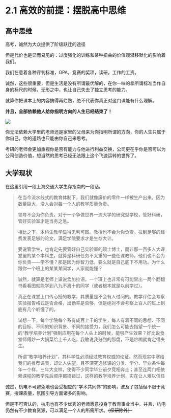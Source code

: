 # 2.1 高效的前提：摆脱高中思维

## 高中思维

高考，诚然为大众提供了阶级跃迁的途径

但是代价也是显而易见的：过度强化的训练和某种扭曲的价值观潜移默化的影响着我们。

我们在意着各种评判标准，GPA，竞赛的奖项，读研，工作的工资。

诚然，这些很重要，但是生活是没有所谓最优解的，在你一味的拿所谓标准当作自身的标尺的时候，无形之中，也让自己失去了独立思考的能力。

就算你把课本上的内容搞得再烂熟，绝不代表你真正对这门课能有什么理解。

**并且，全部依赖他人给你指明方向的人生已经结束了！**

![](https://pic-hdu-cs-wiki-1307923872.cos.ap-shanghai.myqcloud.com/boxcne9EK3xz8LHOXfM8w9ih5Ig.png)

你无法依赖大学里的老师还是家里的父母来为你指明所谓的方向，你的人生只属于你自己，你的道路也只能由你自己来思考。

考研的老师会更加重视你是否有能力与他进行利益交换，公司更在乎你是否可以为公司创造价值，想当然的思考已经无法跟上这个飞速运转的世界了。

## 大学现状

在这里引用一段上海交通大学生存指南的一段话。

> 在当今流水线式的教育体制下，我们就像廉价的零件一样被生产出来。因为数量巨大，没人会对每一个人的教学质量负责。
>
> 领导不会为你负责。对于一个争做世界一流大学的研究型学校，管好科研，管好实验室才是当务之急。
>
> 相比之下，本科生教学显得无利可图。教授也不会为你负责。拉到足够的经费发表足够的论文，满足学院要求才是生存大计。
>
> 要说管学生，也肯定先要管好自己实验室的硕士博士，而非那一百多人大课堂里的某个本科生。就算是科研任务不太重的一些任课教师，他们也不会为你负责——学不懂？那是因为你智力低，要么就是自己底下不用功。为什么跟你一个班上的某某某同学，人家就能懂？
>
> 诚然，就算是老师上课说孟加拉语，一个班上也非常有可能冒出一两个翻翻书看看图就能学到八九不离十的同学（或者根本就是以前学过）。
>
> 真正在课堂上口传心授的教学，其质量是不会有人过问的。教学评估会考察实验报告格式是否合格，出勤率是否够，但是绝对不会考察上百人的班上到底有几个听懂了的。
>
> 试想一下，每个学院每个系有成百上千的学生，每人有着不同的思想、不同的目标、不同的知识背景、不同的接受力，我们怎么可能去指望一个统一的“教学培养计划”强制应用在每个人头上的时候，能够产生效果？好比说食堂师傅炒一大锅菜给上千人吃，我敢说我分到的那盘，不是炒糊就肯定得夹生。
>
> 所谓“教学培养计划”，其科学性必须经过教育权威的论证。然而现实中塞给我们的推荐课表，却让人失望。且不深究选修课的分类、学分、毕业条件每年一个样，三年大变样，使得不少同学毕业前夕竞相奔走；甚至连两门相依赖课程的教学先后顺序都搞错过，这样的教学培养计划，实在让人难以信任

诚然，杭电不可避免地也会受相应的“学术共同体”的影响，波及了包括但不限于竞赛，授课质量，氛围引导方面诸多的影响。

但是不可否认的，杭电也有不少优秀的老师愿意投身于教育事业当中。并且，杭电仍然有不少教育资源，可以满足一个人的所需所求。~~（保研除外）~~
